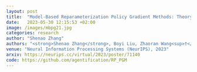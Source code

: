 ```yaml
---
layout: post
title:  "Model-Based Reparameterization Policy Gradient Methods: Theory and Practical Algorithms"
date:   2023-05-30 12:15:53 +02:00
image: /images/mbpg21.jpg
categories: research
author: "Shenao Zhang"
authors: "<strong>Shenao Zhang</strong>, Boyi Liu, Zhaoran Wang<sup>†</sup>, Tuo Zhao<sup>†</sup>"
venue: "Neural Information Processing Systems (NeurIPS), 2023"
arxiv: https://neurips.cc/virtual/2023/poster/71140
code: https://github.com/agentification/RP_PGM
---
```

